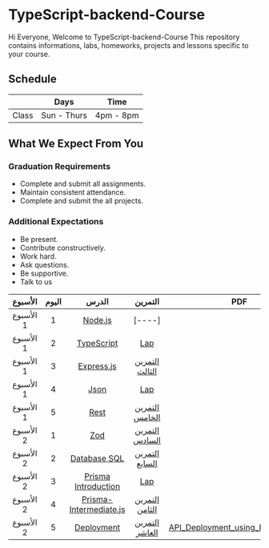 # TypeScript-backend-Course
Hi Everyone, Welcome to TypeScript-backend-Course This repository contains informations, labs, homeworks, projects and lessons specific to your course.

## Schedule
|  | Days | Time |
| --- | ------------- | ------------- |
| Class | Sun - Thurs  | 4pm - 8pm  |


## What We Expect From You
### Graduation Requirements
* Complete and submit all assignments.
* Maintain consistent attendance.
* Complete and submit the all projects.
### Additional Expectations
* Be present.
* Contribute constructively.
* Work hard.
* Ask questions.
* Be supportive.
* Talk to us


| الأسبوع| اليوم | الدرس |التمرين |PDF|
|:-----:|:---:|:------:|:------:|:------:|
| الأسبوع 1| 1   |[Node.js](https://github.com/Tuwaiq-Academy-Training/Node.js/blob/main/README.md)|[----]||
| الأسبوع 1| 2   |[TypeScript](https://github.com/Tuwaiq-Academy-Training/TypeScript)|[Lap](Lap)||
| الأسبوع 1| 3   |[ Express.js ](https://github.com/Tuwaiq-Academy-Training/express.js/blob/main/README.md)| [التمرين الثالث](https://2u.pw/waW4lE)||
| الأسبوع 1| 4   |[ Json ](https://github.com/Tuwaiq-Academy-Training/json-javaScript/blob/main/README.md)| [Lap](Lap)||
| الأسبوع 1| 5   |[ Rest ](https://github.com/Tuwaiq-Academy-Training/REST-API/blob/main/README.md)| [التمرين الخامس](https://2u.pw/rauAtY)||
| الأسبوع 2| 1   |[ Zod ](https://github.com/Tuwaiq-Academy-Training/Zod/blob/main/README.md) |[التمرين السادس](https://2u.pw/hehzmh)||
| الأسبوع 2| 2   |[ Database SQL ](https://2u.pw/GklAgY)|[التمرين السابع](https://2u.pw/Od6N82)|
| الأسبوع 2| 3  |[Prisma Introduction](https://github.com/Tuwaiq-Academy-Training/Prisma-Introduction.js)|[Lap](Lap)|| 
| الأسبوع 2| 4   |[ Prisma-Intermediate.js](https://2u.pw/oOxxPr)|[التمرين الثامن](https://2u.pw/MqjQPg)||
| الأسبوع 2| 5   |[ Deployment ]()|[التمرين العاشر]()|[API_Deployment_using_Render_1.pdf](https://github.com/AliIbrahim5/TypeScript-backend-Course/files/10943293/API_Deployment_using_Render_1.pdf)|


